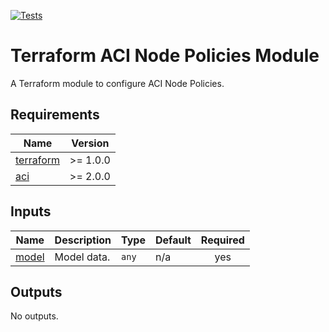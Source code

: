 <!-- BEGIN_TF_DOCS -->
[![Tests](https://github.com/netascode/terraform-aci-nac-node-policies/actions/workflows/test.yml/badge.svg)](https://github.com/netascode/terraform-aci-nac-node-policies/actions/workflows/test.yml)

# Terraform ACI Node Policies Module

A Terraform module to configure ACI Node Policies.

## Requirements

| Name | Version |
|------|---------|
| <a name="requirement_terraform"></a> [terraform](#requirement\_terraform) | >= 1.0.0 |
| <a name="requirement_aci"></a> [aci](#requirement\_aci) | >= 2.0.0 |

## Inputs

| Name | Description | Type | Default | Required |
|------|-------------|------|---------|:--------:|
| <a name="input_model"></a> [model](#input\_model) | Model data. | `any` | n/a | yes |

## Outputs

No outputs.
<!-- END_TF_DOCS -->